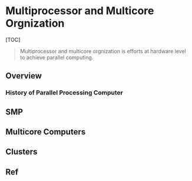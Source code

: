 # Multiprocessor and Multicore Orgnization

[TOC]



> Multiprocessor and multicore orgnization is efforts at hardware level to achieve parallel computing.
> 


## Overview
### History of Parallel Processing Computer




## SMP

## Multicore Computers

## Clusters

## Ref
